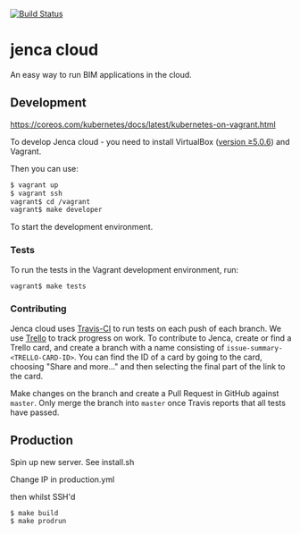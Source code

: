 [![Build Status](https://travis-ci.org/jenca-cloud/jenca-cloud.svg?branch=master)](https://travis-ci.org/jenca-cloud/jenca-cloud)

# jenca cloud

An easy way to run BIM applications in the cloud.

## Development

https://coreos.com/kubernetes/docs/latest/kubernetes-on-vagrant.html

To develop Jenca cloud - you need to install VirtualBox ([version ≥5.0.6](https://www.virtualbox.org/ticket/14563)) and Vagrant.

Then you can use:

```bash
$ vagrant up
$ vagrant ssh
vagrant$ cd /vagrant
vagrant$ make developer
```

To start the development environment.

### Tests

To run the tests in the Vagrant development environment, run:


```bash
vagrant$ make tests
```

### Contributing

Jenca cloud uses [Travis-CI](https://travis-ci.org/jenca-cloud/jenca-cloud/) to run tests on each push of each branch.
We use [Trello](https://trello.com/b/clWQd0u9/jenca-cloud-development) to track progress on work.
To contribute to Jenca, create or find a Trello card, and create a branch with a name consisting of `issue-summary-<TRELLO-CARD-ID>`.
You can find the ID of a card by going to the card, choosing "Share and more..." and then selecting the final part of the link to the card.

Make changes on the branch and create a Pull Request in GitHub against `master`.
Only merge the branch into `master` once Travis reports that all tests have passed.

## Production

Spin up new server. See install.sh

Change IP in production.yml

then whilst SSH'd

```bash
$ make build
$ make prodrun
```
